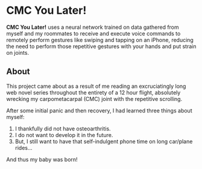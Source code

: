 # CMC You Later!

**CMC You Later!** uses a neural network trained on data gathered from myself and my roommates to receive and execute voice commands to remotely perform gestures like swiping and tapping on an iPhone, reducing the need to perform those repetitive gestures with your hands and put strain on joints.

## About

This project came about as a result of me reading an excruciatingly long web novel series throughout the entirety of a 12 hour flight, absolutely wrecking my carpometacarpal (CMC) joint with the repetitive scrolling.

After some initial panic and then recovery, I had learned three things about myself:
1) I thankfully did not have osteoarthritis.
2) I do not want to develop it in the future.
3)  But, I still want to have that self-indulgent phone time on long car/plane rides...

And thus my baby was born!
